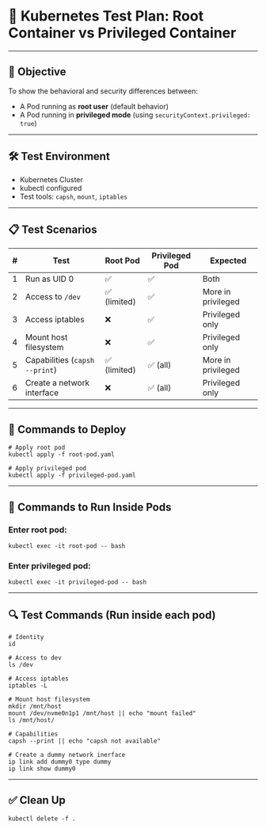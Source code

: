 # 🧪 Kubernetes Test Plan: Root Container vs Privileged Container

---

## 🎯 Objective

To show the behavioral and security differences between:

* A Pod running as **root user** (default behavior)
* A Pod running in **privileged mode** (using `securityContext.privileged: true`)

---

## 🛠️ Test Environment

* Kubernetes Cluster
* kubectl configured
* Test tools: `capsh`, `mount`, `iptables`

---

## 📋 Test Scenarios

| # | Test                             | Root Pod    | Privileged Pod | Expected              |
| - | -------------------------------- | ----------- | -------------- | --------------------- |
| 1 | Run as UID 0                     | ✅           | ✅              | Both                  |
| 2 | Access to `/dev`                 | ✅ (limited) | ✅              | More in privileged    |
| 3 | Access iptables                  | ❌           | ✅              | Privileged only       |
| 4 | Mount host filesystem            | ❌           | ✅              | Privileged only       |
| 5 | Capabilities (`capsh --print`)   | ✅ (limited) | ✅ (all)        | More in privileged    |
| 6 | Create a network interface       | ❌           | ✅ (all)        | Privileged only       |

---

## 📜 Commands to Deploy

```
# Apply root pod
kubectl apply -f root-pod.yaml

# Apply privileged pod
kubectl apply -f privileged-pod.yaml
```

---

## 🧪 Commands to Run Inside Pods

### Enter root pod:

```
kubectl exec -it root-pod -- bash
```

### Enter privileged pod:

```
kubectl exec -it privileged-pod -- bash
```

---

## 🔍 Test Commands (Run inside each pod)

```
# Identity
id

# Access to dev
ls /dev

# Access iptables
iptables -L

# Mount host filesystem
mkdir /mnt/host
mount /dev/nvme0n1p1 /mnt/host || echo "mount failed"
ls /mnt/host/

# Capabilities
capsh --print || echo "capsh not available"

# Create a dummy network inerface
ip link add dummy0 type dummy
ip link show dummy0
```
---

## ✅ Clean Up

```
kubectl delete -f .
```
